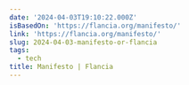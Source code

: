 ```yaml
---
date: '2024-04-03T19:10:22.000Z'
isBasedOn: 'https://flancia.org/manifesto/'
link: 'https://flancia.org/manifesto/'
slug: 2024-04-03-manifesto-or-flancia
tags:
  - tech
title: Manifesto | Flancia
---
```


